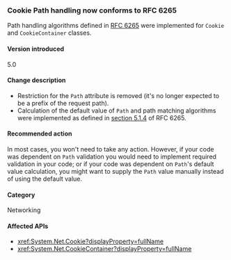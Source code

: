 ### Cookie Path handling now conforms to RFC 6265

Path handling algorithms defined in [RFC 6265](https://tools.ietf.org/html/rfc6265) were implemented for `Cookie` and `CookieContainer` classes.

#### Version introduced

5.0

#### Change description

- Restriction for the `Path` attribute is removed (it's no longer expected to be a prefix of the request path).
- Calculation of the default value of `Path` and path matching algorithms were implemented as defined in [section 5.1.4](https://tools.ietf.org/html/rfc6265#section-5.1.4) of RFC 6265.

#### Recommended action

In most cases, you won't need to take any action. However, if your code was dependent on `Path` validation you would need to implement required validation in your code; or if your code was dependent on `Path`'s default value calculation, you might want to supply the `Path` value manually instead of using the default value.

#### Category

Networking

#### Affected APIs

- <xref:System.Net.Cookie?displayProperty=fullName>
- <xref:System.Net.CookieContainer?displayProperty=fullName>

<!--

#### Affected APIs

- `T:System.Net.Cookie`
- `T:System.Net.CookieContainer`

-->
